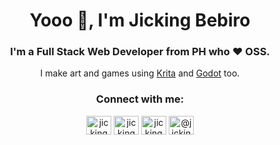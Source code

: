 <h1 align="center">Yooo 👋, I'm Jicking Bebiro</h1>
<h3 align="center">I'm a Full Stack Web Developer from PH who ❤️ OSS.</h3>
<p align="center">I make art and games using <a href="https://krita.org" target="blank">Krita</a> and <a href="https://godotengine.org/" target="blank">Godot</a> too.</p>

<h3 align="center">Connect with me:</h3>
<p align="center">
<a href="https://twitter.com/jicking" target="blank"><img align="center" src="https://cdn.jsdelivr.net/npm/simple-icons@3.0.1/icons/twitter.svg" alt="jicking" height="30" width="40" /></a>
<a href="https://linkedin.com/in/jicking" target="blank"><img align="center" src="https://cdn.jsdelivr.net/npm/simple-icons@3.0.1/icons/linkedin.svg" alt="jicking" height="30" width="40" /></a>
<a href="https://stackoverflow.com/users/3862882" target="blank"><img align="center" src="https://cdn.jsdelivr.net/npm/simple-icons@3.0.1/icons/stackoverflow.svg" alt="jicking" height="30" width="40" /></a>
<a href="https://medium.com/@jicking" target="blank"><img align="center" src="https://cdn.jsdelivr.net/npm/simple-icons@3.0.1/icons/medium.svg" alt="@jicking" height="30" width="40" /></a>
</p>
